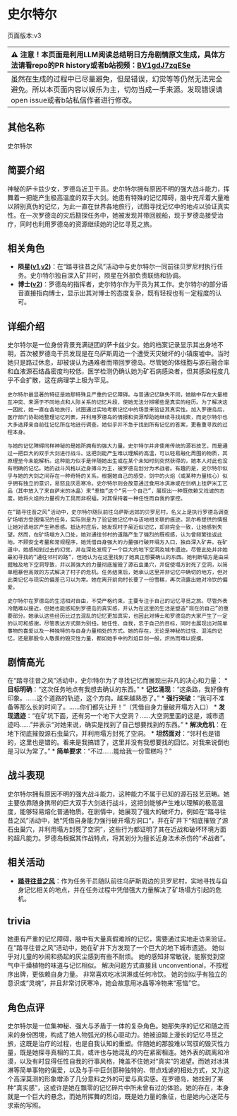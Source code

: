# 史尔特尔
页面版本:v3
 

| :warning: 注意！本页面是利用LLM阅读总结明日方舟剧情原文生成，具体方法请看repo的PR history或者b站视频：[BV1gdJ7zqESe](https://www.bilibili.com/video/BV1gdJ7zqESe/)         |
|:----------------------------|
| 虽然在生成的过程中已尽量避免，但是错误，幻觉等等仍然无法完全避免。所以本页面内容以娱乐为主，切勿当成一手来源。发现错误请open issue或者b站私信作者进行修改。|



## 其他名称
史尔特尔
## 简要介绍
神秘的萨卡兹少女，罗德岛近卫干员。史尔特尔拥有原因不明的强大战斗能力，挥舞着一把能产生极高温度的双手大剑。她患有特殊的记忆障碍，脑中充斥着大量难以辨别真伪的记忆，为此一直在世界各地旅行，试图寻找记忆中的地点以验证真实性。在一次罗德岛的灾后勘探任务中，她被发现并带回舰船，现于罗德岛接受治疗，同时也利用罗德岛的资源继续她的记忆寻觅之旅。
## 相关角色
-   **陨星([v1](../chars/char_219_meteo.md),[v2](char_219_meteo.md))**：在“踏寻往昔之风”活动中与史尔特尔一同前往贝罗尼村执行任务。史尔特尔独自深入矿井时，陨星在外部负责联络和协调。
-   **博士([v2](extended_char_bo_shi.md))**：罗德岛的指挥者，史尔特尔作为干员为其工作。史尔特尔的部分语音直接指向博士，显示出其对博士的态度复杂，既有轻视也有一定程度的认可。
## 详细介绍
史尔特尔是一位身份背景充满谜团的萨卡兹少女。她的档案记录显示其出身地不明，首次被罗德岛干员发现是在乌萨斯周边一个遭受天灾破坏的小镇废墟中。当时她只是路过休息，却被误认为遇难者而带回罗德岛。尽管她的体细胞与源石融合率和血液源石结晶密度均较低，医学检测仍确认她为矿石病感染者，但其感染程度几乎不会扩散，这在病理学上极为罕见。

    史尔特尔最显著的特征是她那特殊且严重的记忆障碍。与普通记忆缺失不同，她脑中存在大量相互冲突、来源于不同地点和人际关系的记忆片段，使她无法分辨哪些是真实的经历。为了解决这一困扰，她一直在各地旅行，试图通过实地考察记忆中的场景来验证其真实性。加入罗德岛后，医疗部门协助她整理记忆列表，并利用罗德岛的情报和资源帮助她继续寻找线索，而史尔特尔也大多选择亲自前往记忆所在地进行调查。她似乎并不急于找到所有记忆的答案，更看重寻找的过程本身。

    与她的记忆障碍同样神秘的是她所拥有的强大力量。史尔特尔并非使用传统的源石技艺，而是通过一把巨大的双手大剑进行战斗。这把剑能产生难以理解的高温，可以轻易融化周围的物质，其原理至今未能解析。这种能力似乎是伴随她出生或在某个未知时刻突然获得的，她本人对此也没有明确的记忆。她的战斗风格以近身搏斗为主，被罗德岛划分为术战者。有趣的是，史尔特尔似乎与她的大剑之间存在一种奇特的关系。根据她自己的感受，剑中的火焰（或某种力量核心）似乎拥有独立的意识，易怒且厌恶寒冷。史尔特尔则会故意通过食用冰淇淋或在剑柄上挂萨米工艺品（其中放入了来自萨米的冰晶）来“惹恼”这个“另一个自己”，展现出一种既依赖又戏谑的态度。她将火焰的力量视为工具而非祝福，对其保持着一种任性而自我的掌控。

    在“踏寻往昔之风”活动中，史尔特尔随队前往乌萨斯远郊的贝罗尼村，名义上是执行罗德岛调查矿场塌方受困情况的任务，实际则是为了验证她记忆中与该地相关联的痕迹。凯尔希提供的情报让她对该地区产生熟悉感。抵达村庄后，她发现村子虽近似记忆，却非完全一致，让她感到失望。然而，在矿场塌方入口处，她对通往邻村的道路产生了强烈的既视感，认为曾频繁往返此地。不顾安全考量和常规程序，她凭借自身强大的力量强行破开塌方入口，独自深入矿井。在矿道中，她感知到过去的幻觉，并在深处发现了一个巨大的地下空洞及城市遗迹。尽管此处并非她最初寻找的“通往邻村的路”，但她认为在这里找到了她真正想要确认的东西。她判断塌方是由采掘触及地下空洞导致，并以其强大的力量彻底摧毁了源石虫巢穴，并促使塌方封死了空洞，以简单粗暴但高效的方式解决了村子的危机。任务结束后，她承认这里并非记忆中确切的地方，但对此类记忆与现实的偏差已习以为常。她在离开前向村长要了一份雪糕，再次流露出她对冷饮的偏爱。

    史尔特尔在罗德岛的生活相对自由，不受严格约束，主要专注于自己的记忆寻觅之旅。尽管外表冷酷难以接近，但她也能感知到罗德岛的真实感，并认为在这里的生活是塑造“现在的自己”的重要部分。她承认这些经历比过去混乱的记忆更加真实，也因此对博士和罗德岛的大家产生了一定的认可和感谢，尽管表达方式颇为别扭。她任性、自我，忠于自己的目标，同时也展现出对简单事物的喜爱以及一种独特的与自身力量相处的方式。她的存在，无论是神秘的过往、混沌的记忆，还是那股令人敬畏的毁灭性力量，都如她手中的烈焰巨剑一般，炽热而难以捉摸。
## 剧情高光
在“踏寻往昔之风”活动中，史尔特尔为了寻找记忆而展现出非凡的决心和力量：
    *   **目标明确**：“这次任务地点有我想去确认的东西。”
    *   **记忆涌现**：“这条路，我好像有印象。......这个道路的轨迹，这个方向。越来越熟悉了。”
    *   **强行突破**：“我可不准备等那么长的时间了。......你们都先让开！”（凭借自身力量破开塌方入口）
    *   **发现遗迹**：“在矿坑下面，还有另一个地下大空洞？......大空洞里面的这是，城市遗迹吗......”并表示“对她来说，确实是找到了自己想要找到的东西。”
    *   **解决危机**：在地下彻底摧毁源石虫巢穴，并利用塌方封死了空洞。
    *   **坦然面对**：“邻村也是错的，这里也是错的。看来是我搞错了，这里并没有我想要找的回忆。对我来说倒也是习以为常了。”
    *   **简单要求**：“不过......能给我一份雪糕吗？”
## 战斗表现
史尔特尔拥有原因不明的强大战斗能力，这种能力不属于已知的源石技艺范畴。她主要依靠随身携带的巨大双手大剑进行战斗，这把剑能够产生难以理解的极高温度，能够轻易熔化普通物质。在剧情中，她展现了强大的破坏力，例如在“踏寻往昔之风”活动中，她“凭借自身能力强行破开塌方洞口”，并在矿井下“彻底摧毁了源石虫巢穴，并利用塌方封死了空洞”，这些行为都证明了其在近战和破坏环境方面的超凡能力。罗德岛根据其作战特点，将其划分为擅长近身法术杀伤的“术战者”。
## 相关活动
-   **[踏寻往昔之风](../stories/act13d0.md)**：作为任务干员随队前往乌萨斯周边的贝罗尼村，实地寻找与自身记忆相关的地点，并在任务过程中凭借强大力量解决了矿场塌方引起的危机。
## trivia
她患有严重的记忆障碍，脑中有大量真假难辨的记忆，需要通过实地走访来验证。
    在“踏寻往昔之风”活动中，她在矿井下方发现了一个巨大的地下城市遗迹。
    她似乎对儿童的吵闹和扬起的灰尘感到有些不耐烦。
    她的感知非常敏锐，能察觉到空气中干燥植物的味道与记忆相似。
    解决问题方式直接且 unconventional，不按程序出牌，更依赖自身力量。
    非常喜欢吃冰淇淋或任何冷饮。
    她的剑似乎有独立的意识或“灵魂”，并且非常讨厌寒冷，她会故意用冰晶等冷物来“惹恼”它。
## 角色点评
史尔特尔是一位集神秘、强大与矛盾于一体的复杂角色。她那失序的记忆和随之而来的身份困境，构成了她人物弧光的核心驱动力。她被迫踏上漫长的记忆寻觅之旅，这既是治疗的过程，也是自我认知的重塑。伴随她的那股难以驾驭的毁灭性力量，既是她探寻真相的工具，或许也与她混乱的内在紧密相连。她外表的疏离和冷漠，以及有时显得任性自我的行事风格，掩盖不住她对“真实”的渴望。而她对冰淇淋等简单事物的偏爱，以及与手中巨剑那种独特的、带点戏谑的相处方式，又为这个高深莫测的形象增添了几分意料之外的可爱与真实感。在罗德岛，她找到了某种“真实感”，这或许是她在飘零的记忆碎片中所未曾有过的体验。她的存在，本身就是一个巨大的悬念，而她所挥舞的烈焰，既是她力量的象征，也是她内心迷茫与求索的写照。
